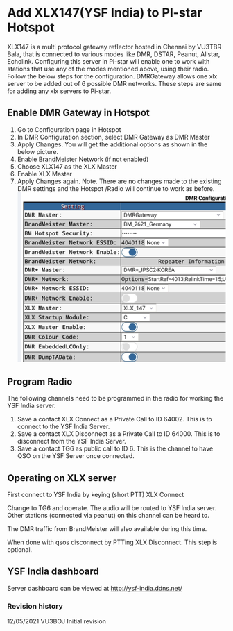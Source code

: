 # Add XLX147(YSF India) to PI-star Hotspot

XLX147 is a multi protocol gateway reflector hosted in Chennai by VU3TBR Bala, that is connected to various modes like DMR, DSTAR, Peanut, Allstar, Echolink. Configuring this server in Pi-star will enable one to work with stations that use any of the modes mentioned above, using their radio. Follow the below steps for the configuration. DMRGateway allows one xlx server to be added out of 6 possible DMR networks. These steps are same for adding any xlx servers to Pi-star. 
## Enable DMR Gateway in Hotspot

1. Go to Configuration page in Hotspot 
1. In DMR Configuration section, select DMR Gateway as DMR Master 
1. Apply Changes. You will get the additional options as shown in the below picture. 
1. Enable BrandMeister Network (if not enabled) 
1. Choose XLX147 as the XLX Master
1. Enable XLX Master 
1. Apply Changes again. 
Note. There are no changes made to the existing DMR settings and the Hotspot /Radio will continue to work as before. 
![DMR settings in pistar](dmr_gateway_settings.jpg)
## Program Radio

The following channels need to be programmed in the radio for working the YSF India server.
1. Save a contact XLX Connect as a Private Call to ID 64002. This is to connect to the YSF India Server. 
1. Save a contact XLX Disconnect as a Private Call to ID 64000. This is to disconnect from the YSF India Server.
1. Save a contact TG6 as public call to ID 6. This is the channel to have QSO on the YSF Server once connected.

## Operating on XLX server

First connect to YSF India by keying (short PTT) XLX Connect

Change to TG6 and operate. The audio will be routed to YSF India server. Other stations (connected via peanut) on this channel can be heard to. 

The DMR traffic from BrandMeister will also available during this time. 

When done with qsos disconnect by PTTing XLX Disconnect. This step is optional.
## YSF India dashboard 
Server dashboard can be viewed at http://ysf-india.ddns.net/

### Revision history
12/05/2021 VU3BOJ Initial revision
